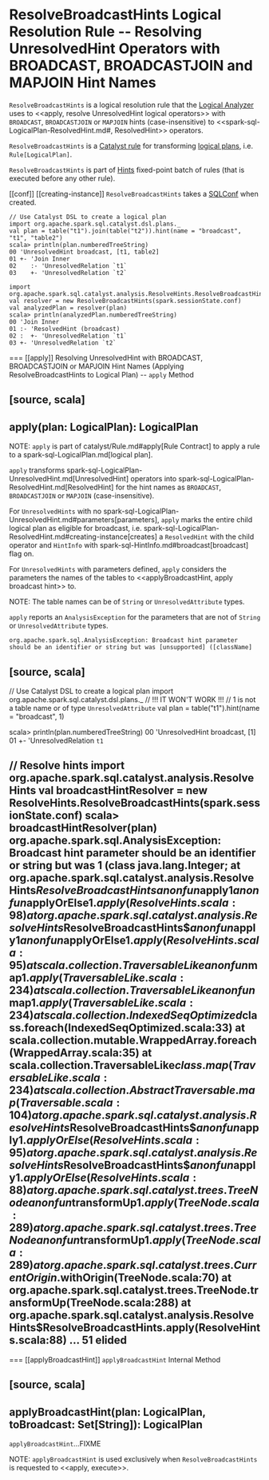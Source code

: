 # ResolveBroadcastHints Logical Resolution Rule -- Resolving UnresolvedHint Operators with BROADCAST, BROADCASTJOIN and MAPJOIN Hint Names

`ResolveBroadcastHints` is a logical resolution rule that the [Logical Analyzer](../Analyzer.md#ResolveBroadcastHints) uses to <<apply, resolve UnresolvedHint logical operators>> with `BROADCAST`, `BROADCASTJOIN` or `MAPJOIN` hints (case-insensitive) to <<spark-sql-LogicalPlan-ResolvedHint.md#, ResolvedHint>> operators.

`ResolveBroadcastHints` is a [Catalyst rule](../catalyst/Rule.md) for transforming [logical plans](../logical-operators/LogicalPlan.md), i.e. `Rule[LogicalPlan]`.

`ResolveBroadcastHints` is part of [Hints](../Analyzer.md#Hints) fixed-point batch of rules (that is executed before any other rule).

[[conf]]
[[creating-instance]]
`ResolveBroadcastHints` takes a [SQLConf](../SQLConf.md) when created.

```text
// Use Catalyst DSL to create a logical plan
import org.apache.spark.sql.catalyst.dsl.plans._
val plan = table("t1").join(table("t2")).hint(name = "broadcast", "t1", "table2")
scala> println(plan.numberedTreeString)
00 'UnresolvedHint broadcast, [t1, table2]
01 +- 'Join Inner
02    :- 'UnresolvedRelation `t1`
03    +- 'UnresolvedRelation `t2`

import org.apache.spark.sql.catalyst.analysis.ResolveHints.ResolveBroadcastHints
val resolver = new ResolveBroadcastHints(spark.sessionState.conf)
val analyzedPlan = resolver(plan)
scala> println(analyzedPlan.numberedTreeString)
00 'Join Inner
01 :- 'ResolvedHint (broadcast)
02 :  +- 'UnresolvedRelation `t1`
03 +- 'UnresolvedRelation `t2`
```

=== [[apply]] Resolving UnresolvedHint with BROADCAST, BROADCASTJOIN or MAPJOIN Hint Names (Applying ResolveBroadcastHints to Logical Plan) -- `apply` Method

[source, scala]
----
apply(plan: LogicalPlan): LogicalPlan
----

NOTE: `apply` is part of catalyst/Rule.md#apply[Rule Contract] to apply a rule to a spark-sql-LogicalPlan.md[logical plan].

`apply` transforms spark-sql-LogicalPlan-UnresolvedHint.md[UnresolvedHint] operators into spark-sql-LogicalPlan-ResolvedHint.md[ResolvedHint] for the hint names as `BROADCAST`, `BROADCASTJOIN` or `MAPJOIN` (case-insensitive).

For `UnresolvedHints` with no spark-sql-LogicalPlan-UnresolvedHint.md#parameters[parameters], `apply` marks the entire child logical plan as eligible for broadcast, i.e.  spark-sql-LogicalPlan-ResolvedHint.md#creating-instance[creates] a `ResolvedHint` with the child operator and `HintInfo` with spark-sql-HintInfo.md#broadcast[broadcast] flag on.

For `UnresolvedHints` with parameters defined, `apply` considers the parameters the names of the tables to <<applyBroadcastHint, apply broadcast hint>> to.

NOTE: The table names can be of `String` or `UnresolvedAttribute` types.

`apply` reports an `AnalysisException` for the parameters that are not of `String` or `UnresolvedAttribute` types.

```
org.apache.spark.sql.AnalysisException: Broadcast hint parameter should be an identifier or string but was [unsupported] ([className]
```

[source, scala]
----
// Use Catalyst DSL to create a logical plan
import org.apache.spark.sql.catalyst.dsl.plans._
// !!! IT WON'T WORK !!!
// 1 is not a table name or of type `UnresolvedAttribute`
val plan = table("t1").hint(name = "broadcast", 1)

scala> println(plan.numberedTreeString)
00 'UnresolvedHint broadcast, [1]
01 +- 'UnresolvedRelation `t1`

// Resolve hints
import org.apache.spark.sql.catalyst.analysis.ResolveHints
val broadcastHintResolver = new ResolveHints.ResolveBroadcastHints(spark.sessionState.conf)
scala> broadcastHintResolver(plan)
org.apache.spark.sql.AnalysisException: Broadcast hint parameter should be an identifier or string but was 1 (class java.lang.Integer;
  at org.apache.spark.sql.catalyst.analysis.ResolveHints$ResolveBroadcastHints$$anonfun$apply$1$$anonfun$applyOrElse$1.apply(ResolveHints.scala:98)
  at org.apache.spark.sql.catalyst.analysis.ResolveHints$ResolveBroadcastHints$$anonfun$apply$1$$anonfun$applyOrElse$1.apply(ResolveHints.scala:95)
  at scala.collection.TraversableLike$$anonfun$map$1.apply(TraversableLike.scala:234)
  at scala.collection.TraversableLike$$anonfun$map$1.apply(TraversableLike.scala:234)
  at scala.collection.IndexedSeqOptimized$class.foreach(IndexedSeqOptimized.scala:33)
  at scala.collection.mutable.WrappedArray.foreach(WrappedArray.scala:35)
  at scala.collection.TraversableLike$class.map(TraversableLike.scala:234)
  at scala.collection.AbstractTraversable.map(Traversable.scala:104)
  at org.apache.spark.sql.catalyst.analysis.ResolveHints$ResolveBroadcastHints$$anonfun$apply$1.applyOrElse(ResolveHints.scala:95)
  at org.apache.spark.sql.catalyst.analysis.ResolveHints$ResolveBroadcastHints$$anonfun$apply$1.applyOrElse(ResolveHints.scala:88)
  at org.apache.spark.sql.catalyst.trees.TreeNode$$anonfun$transformUp$1.apply(TreeNode.scala:289)
  at org.apache.spark.sql.catalyst.trees.TreeNode$$anonfun$transformUp$1.apply(TreeNode.scala:289)
  at org.apache.spark.sql.catalyst.trees.CurrentOrigin$.withOrigin(TreeNode.scala:70)
  at org.apache.spark.sql.catalyst.trees.TreeNode.transformUp(TreeNode.scala:288)
  at org.apache.spark.sql.catalyst.analysis.ResolveHints$ResolveBroadcastHints.apply(ResolveHints.scala:88)
  ... 51 elided
----

=== [[applyBroadcastHint]] `applyBroadcastHint` Internal Method

[source, scala]
----
applyBroadcastHint(plan: LogicalPlan, toBroadcast: Set[String]): LogicalPlan
----

`applyBroadcastHint`...FIXME

NOTE: `applyBroadcastHint` is used exclusively when `ResolveBroadcastHints` is requested to <<apply, execute>>.

